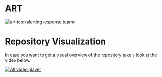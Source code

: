 # ART
![art-icon](http://bamb.at/hdpi.png) alerting response teams

# Repository Visualization
In case you want to get a visual overview of the repository take a look at the video below.

[![Alt video player](http://bamb.at/player.png)](http://bamb.at/art_visualization.webm)
